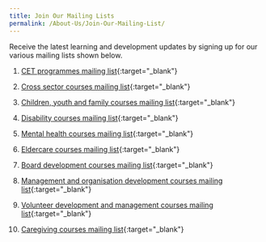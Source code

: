 ```yaml
---
title: Join Our Mailing Lists
permalink: /About-Us/Join-Our-Mailing-List/
---
```


Receive the latest learning and development updates by signing up for our various mailing lists shown below.  

1.  [CET programmes mailing list](https://form.gov.sg/5f19b046fd23f90011ba7246){:target="_blank"}    
    
2.  [Cross sector courses mailing list](https://form.gov.sg/5f19b01efd23f90011ba723a){:target="_blank"}    

3.  [Children, youth and family courses mailing list](https://form.gov.sg/5f19b0c4d034a60011cd0c6c){:target="_blank"}    

4.  [Disability courses mailing list](https://form.gov.sg/5f19b0b7d034a60011cd0c64){:target="_blank"}    

5.  [Mental health courses mailing list](https://form.gov.sg/5f19b0a9adf7da001231b33b){:target="_blank"}    

6.  [Eldercare courses mailing list](https://form.gov.sg/5f19b09dd034a60011cd0c5a){:target="_blank"} 

7.  [Board development courses mailing list](https://form.gov.sg/5f19b07efd23f90011ba727c){:target="_blank"}    

8.  [Management and organisation development courses mailing list](https://form.gov.sg/5f19b08c39e00f0011b7ad5a){:target="_blank"}    
    
9.  [Volunteer development and management courses mailing list](https://form.gov.sg/5f19b06fd034a60011cd0c4e){:target="_blank"}    
    
10.  [Caregiving courses mailing list](https://form.gov.sg/5f19b056d034a60011cd0c42){:target="_blank"}    
